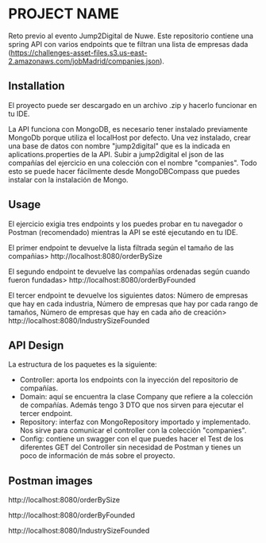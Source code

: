 # PROJECT NAME

Reto previo al evento Jump2Digital de Nuwe. Este repositorio contiene una spring API con varios endpoints que te filtran una lista de empresas dada (https://challenges-asset-files.s3.us-east-2.amazonaws.com/jobMadrid/companies.json).

## Installation

El proyecto puede ser descargado en un archivo .zip y hacerlo funcionar en tu IDE.

La API funciona con MongoDB, es necesario tener instalado previamente MongoDb porque utiliza el localHost por defecto. Una vez instalado, crear una base de datos con nombre "jump2digital" que es la indicada en aplications.properties de la API. Subir a jump2digital el json de las compañías del ejercicio en una colección con el nombre "companies". Todo esto se puede hacer fácilmente desde MongoDBCompass que puedes instalar con la instalación de Mongo.

## Usage
El ejercicio exigia tres endpoints y los puedes probar en tu navegador o Postman (recomendado) mientras la API se esté ejecutando en tu IDE.

El primer endpoint te devuelve la lista filtrada según el tamaño de las compañias> http://localhost:8080/orderBySize

El segundo endpoint te devuelve las compañías ordenadas según cuando fueron fundadas> http://localhost:8080/orderByFounded

El tercer endpoint te devuelve los siguientes datos: Número de empresas que hay en cada industria, Número de empresas que  hay por cada rango de tamaños, Número de empresas que hay en cada año de creación> http://localhost:8080/IndustrySizeFounded


## API Design

La estructura de los paquetes es la siguiente:

- Controller: aporta los endpoints con la inyección del repositorio de compañías.
- Domain: aquí se encuentra la clase Company que refiere a la colección de compañías. Además tengo 3 DTO que nos sirven para ejecutar el tercer endpoint.
- Repository: interfaz con MongoRepository importado y implementado. Nos sirve para comunicar el controller con la colección "companies".
- Config: contiene un swagger con el que puedes hacer el Test de los diferentes GET del Controller sin necesidad de Postman y tienes un poco de información de más sobre el proyecto.

## Postman images

http://localhost:8080/orderBySize

http://localhost:8080/orderByFounded

http://localhost:8080/IndustrySizeFounded

